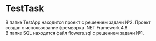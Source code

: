 # TestTask

В папке TestApp находится проект с решением задачи №2. Проект создан с использование фремворка .NET Framework 4.8.                                                           
В папке SQL находится файл flowers.sql c решением задачи №1.
